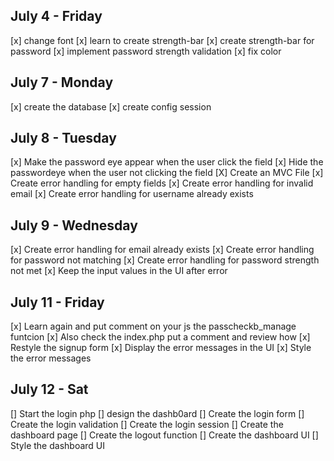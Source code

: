 ## July 4 - Friday
[x] change font
[x] learn to create strength-bar
[x] create strength-bar for password
[x] implement password strength validation
[x] fix color 

## July 7 - Monday
[x] create the database
[x] create config session

## July 8 - Tuesday
[x] Make the password eye appear when the user click the field
[x] Hide the passwordeye when the user not clicking the field
[X] Create an MVC File
[x] Create error handling for empty fields
[x] Create error handling for invalid email
[x] Create error handling for username already exists

## July 9 - Wednesday
[x] Create error handling for email already exists
[x] Create error handling for password not matching
[x] Create error handling for password strength not met
[x] Keep the input values in the UI after error

## July 11 - Friday
[x] Learn again and put comment on your js the passcheckb_manage funtcion
[x] Also check the index.php put a comment and review how
[x] Restyle the signup form
[x] Display the error messages in the UI
[x] Style the error messages

## July 12 - Sat
[] Start the login php
[] design the dashb0ard
[] Create the login form
[] Create the login validation
[] Create the login session
[] Create the dashboard page
[] Create the logout function
[] Create the dashboard UI
[] Style the dashboard UI